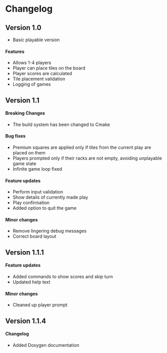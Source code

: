 # Changelog

## Version 1.0
* Basic playable version

#### Features
* Allows 1-4 players
* Player can place tiles on the board
* Player scores are calculated
* Tile placement validation
* Logging of games

## Version 1.1

#### Breaking Changes
* The build system has been changed to Cmake

#### Bug fixes
* Premium squares are applied only if tiles from the current play are placed on them
* Players prompted only if their racks are not empty, avoiding unplayable game state
* Infinite game loop fixed

#### Feature updates
* Perform input validation
* Show details of currently made play
* Play confirmation
* Added option to quit the game

#### Minor changes
* Remove lingering debug messages
* Correct board layout

## Version 1.1.1

#### Feature updates
* Added commands to show scores and skip turn
* Updated help text

#### Minor changes
* Cleaned up player prompt

## Version 1.1.4

#### Changelog
* Added Doxygen documentation

